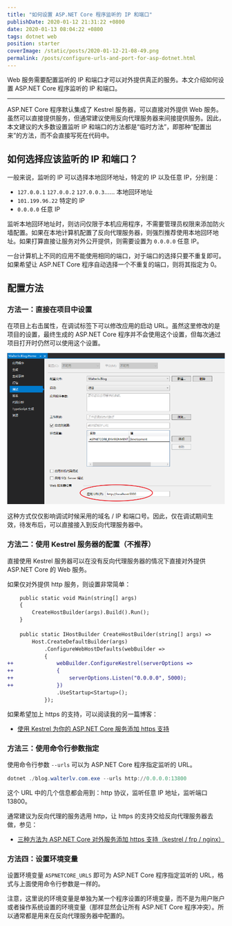 ```yaml
---
title: "如何设置 ASP.NET Core 程序监听的 IP 和端口"
publishDate: 2020-01-12 21:31:22 +0800
date: 2020-01-13 08:04:22 +0800
tags: dotnet web
position: starter
coverImage: /static/posts/2020-01-12-21-08-49.png
permalink: /posts/configure-urls-and-port-for-asp-dotnet.html
---
```


Web 服务需要配置监听的 IP 和端口才可以对外提供真正的服务。本文介绍如何设置 ASP.NET Core 程序监听的 IP 和端口。

---

ASP.NET Core 程序默认集成了 Kestrel 服务器，可以直接对外提供 Web 服务。虽然可以直接提供服务，但通常建议使用反向代理服务器来间接提供服务。因此，本文建议的大多数设置监听 IP 和端口的方法都是“临时方法”，即那种“配置出来”的方法，而不会直接写死在代码中。

<div id="toc"></div>

## 如何选择应该监听的 IP 和端口？

一般来说，监听的 IP 可以选择本地回环地址，特定的 IP 以及任意 IP，分别是：

- `127.0.0.1` `127.0.0.2` `127.0.0.3`…… 本地回环地址
- `101.199.96.22` 特定的 IP
- `0.0.0.0` 任意 IP

监听本地回环地址时，则访问仅限于本机应用程序，不需要管理员权限来添加防火墙配置。如果在本地计算机配置了反向代理服务器，则强烈推荐使用本地回环地址。如果打算直接让服务对外公开提供，则需要设置为 `0.0.0.0` 任意 IP。

一台计算机上不同的应用不能使用相同的端口，对于端口的选择只要不重复即可。如果希望让 ASP.NET Core 程序自动选择一个不重复的端口，则将其指定为 0。

## 配置方法

### 方法一：直接在项目中设置

在项目上右击属性，在调试标签下可以修改应用的启动 URL。虽然这里修改的是项目的设置，最终生成的 ASP.NET Core 程序并不会使用这个设置，但每次通过项目打开时仍然可以使用这个设置。

![在项目中设置](/static/posts/2020-01-12-21-08-49.png)

这种方式仅仅影响调试时候采用的域名 / IP 和端口号。因此，仅在调试期间生效，待发布后，可以直接接入到反向代理服务器中。

### 方法二：使用 Kestrel 服务器的配置（不推荐）

直接使用 Kestrel 服务器可以在没有反向代理服务器的情况下直接对外提供 ASP.NET Core 的 Web 服务。

如果仅对外提供 http 服务，则设置非常简单：

```diff
    public static void Main(string[] args)
    {
        CreateHostBuilder(args).Build().Run();
    }

    public static IHostBuilder CreateHostBuilder(string[] args) =>
        Host.CreateDefaultBuilder(args)
            .ConfigureWebHostDefaults(webBuilder =>
            {
++              webBuilder.ConfigureKestrel(serverOptions =>
++              {
++                  serverOptions.Listen("0.0.0.0", 5000);
++              })
                .UseStartup<Startup>();
            });
```

如果希望加上 https 的支持，可以阅读我的另一篇博客：

- [使用 Kestrel 为你的 ASP.NET Core 服务添加 https 支持](/post/add-https-support-for-asp-dotnet-using-kestrel)

### 方法三：使用命令行参数指定

使用命令行参数 `--urls` 可以为 ASP.NET Core 程序指定监听的 URL。

```powershell
dotnet ./blog.walterlv.com.exe --urls http://0.0.0.0:13800
```

这个 URL 中的几个信息都会用到：http 协议，监听任意 IP 地址，监听端口 13800。

通常建议为反向代理的服务选用 http，让 https 的支持交给反向代理服务器去做，参见：

- [三种方法为 ASP.NET Core 对外服务添加 https 支持（kestrel / frp / nginx）](/post/add-https-support-for-asp-dotnet)

### 方法四：设置环境变量

设置环境变量 `ASPNETCORE_URLS` 即可为 ASP.NET Core 程序指定监听的 URL，格式与上面使用命令行参数是一样的。

注意，这里说的环境变量是单独为某一个程序设置的环境变量，而不是为用户账户或者操作系统设置的环境变量（那样显然会让所有 ASP.NET Core 程序冲突）。所以通常都是用来在反向代理服务器中配置的。


